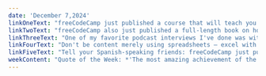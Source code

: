 ```yaml
---
date: 'December 7,2024'
linkOneText: "freeCodeCamp just published a course that will teach you the fundamentals of React, the most popular front end development JavaScript library. This course will teach you key concepts as you code along at home, building several projects including a meme generator and an AI-powered chef's recipe app. This course teaches emerging best practices, and the newest version of React, React 19. (16 hour YouTube course): https://www.freecodecamp.org/news/learn-react-2024"
linkTwoText: "freeCodeCamp also just published a full-length book on how to design your own Microservices and deploy them to the cloud. Microservice Architecture is a software development approach where you build stand-alone apps that only do one specific thing. Then these Microservices call upon one another to get more complicated things done. This differs from the traditional Monolith approach, where everything's part of the same codebase. This intermediate book will teach you about Synchronous versus Async Communication, RESTful APIs, Protocol Buffers, Container Orchestration, CI/CD Pipelines, and more. It also features case studies from companies that have adopted Microservices, such as Amazon and Netflix. (full-length book): https://www.freecodecamp.org/news/the-microservices-book-build-and-manage-services-in-the-cloud/"
linkThreeText: "One of my favorite podcast interviews I've done was with John Washam, a software engineer at Amazon. John's also the creator of one of the most popular open source projects of all time: Coding Interview University. This is John's first-ever appearance on a podcast, so we go really in-depth. We talk about his years working as an interpreter in the US military. Then we dive into how he taught himself software engineering, and what he's learned from climbing the ranks at a big tech company. If you're learning to code later in life, this should be particularly helpful for you. (3 hour watch or listen in your favorite podcast app): https://www.freecodecamp.org/news/how-john-washam-crammed-for-8-months-got-a-job-at-amazon-then-taught-1000s-of-other-devs-134/"
linkFourText: "Don't be content merely using spreadsheets — excel with them. Pun intended. Last week I shared my podcast interview with Eamonn Cottrell, who runs a coffee shop chain and learned to code so he could automate back office tasks. Well, Eamonn's back with a new course that will teach you how to fully leverage the power of Google Sheets. You'll learn about data validation, slicers, visualizations, and even building custom functions using App Scripts. (2 hour YouTube course): https://www.freecodecamp.org/news/learn-google-sheets-course-for-beginners/"
linkFiveText: "Tell your Spanish-speaking friends: freeCodeCamp just published a comprehensive course on how to build robots using Arduino microcontrollers. It covers electrical engineering concepts like resistance, pin declarations, and analog input/output. You'll learn how to add your own sensors, control motors, LED displays, and more. Note that we have English-language Arduino courses, too. (4 hour YouTube course): https://www.freecodecamp.org/news/learn-arduino-in-spanish-course-for-beginners/"
weekContent: "Quote of the Week: *'The most amazing achievement of the computer software industry is its continuing cancellation of the steady and staggering gains made by the computer hardware industry.'* — Henry Petroski, Engineer, Author, and Duke University professor, lamenting the sloppy coding practices he'd seen in industry"
---
```

